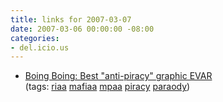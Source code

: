 ```yaml
---
title: links for 2007-03-07
date: 2007-03-06 00:00:00 -08:00
categories:
- del.icio.us
---
```


<ul class="delicious">
	<li>
		<div class="delicious-link"><a href="http://www.boingboing.net/2007/03/05/best_antipiracy_grap.html">Boing Boing: Best "anti-piracy" graphic EVAR</a></div>
		<div class="delicious-tags">(tags: <a href="http://del.icio.us/torrez/riaa">riaa</a> <a href="http://del.icio.us/torrez/mafiaa">mafiaa</a> <a href="http://del.icio.us/torrez/mpaa">mpaa</a> <a href="http://del.icio.us/torrez/piracy">piracy</a> <a href="http://del.icio.us/torrez/paraody">paraody</a>)</div>
	</li>
</ul>
